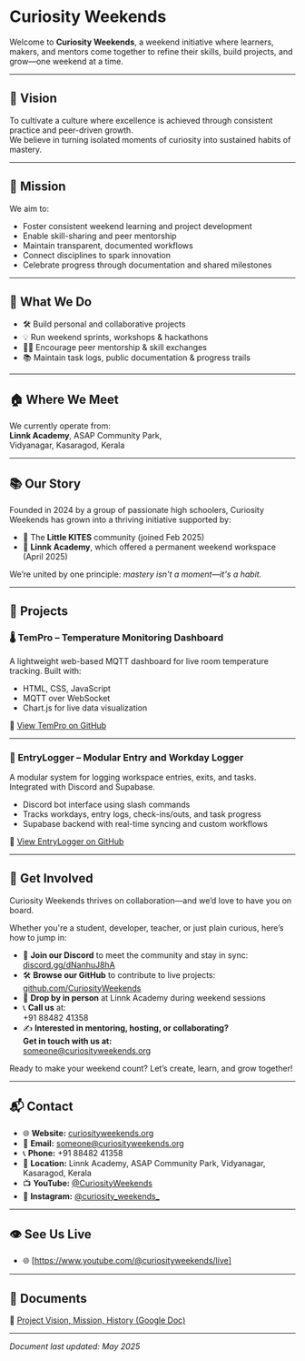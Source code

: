 # Curiosity Weekends

Welcome to **Curiosity Weekends**, a weekend initiative where learners, makers, and mentors come together to refine their skills, build projects, and grow—one weekend at a time.

---

## 🎯 Vision

To cultivate a culture where excellence is achieved through consistent practice and peer-driven growth.  
We believe in turning isolated moments of curiosity into sustained habits of mastery.

---

## 🚀 Mission

We aim to:

- Foster consistent weekend learning and project development  
- Enable skill-sharing and peer mentorship  
- Maintain transparent, documented workflows  
- Connect disciplines to spark innovation  
- Celebrate progress through documentation and shared milestones

---

## 🧭 What We Do

- 🛠️ Build personal and collaborative projects  
- 💡 Run weekend sprints, workshops & hackathons  
- 🧑‍🏫 Encourage peer mentorship & skill exchanges  
- 📚 Maintain task logs, public documentation & progress trails

---

## 🏠 Where We Meet

We currently operate from:  
**Linnk Academy**, ASAP Community Park,  
Vidyanagar, Kasaragod, Kerala

---

## 📚 Our Story

Founded in 2024 by a group of passionate high schoolers, Curiosity Weekends has grown into a thriving initiative supported by:

- 📌 The **Little KITES** community (joined Feb 2025)  
- 🏫 **Linnk Academy**, which offered a permanent weekend workspace (April 2025)

We’re united by one principle: *mastery isn't a moment—it's a habit.*

---

## 🧪 Projects

### 🌡️ TemPro – Temperature Monitoring Dashboard

A lightweight web-based MQTT dashboard for live room temperature tracking. Built with:

- HTML, CSS, JavaScript  
- MQTT over WebSocket  
- Chart.js for live data visualization

🔗 [View TemPro on GitHub](https://github.com/CuriosityWeekends/TemPro)

---

### 🧾 EntryLogger – Modular Entry and Workday Logger

A modular system for logging workspace entries, exits, and tasks. Integrated with Discord and Supabase.

- Discord bot interface using slash commands  
- Tracks workdays, entry logs, check-ins/outs, and task progress  
- Supabase backend with real-time syncing and custom workflows

🔗 [View EntryLogger on GitHub](https://github.com/hadinah/entrylogger)

---

## 👋 Get Involved

Curiosity Weekends thrives on collaboration—and we’d love to have you on board.

Whether you're a student, developer, teacher, or just plain curious, here’s how to jump in:

- 💬 **Join our Discord** to meet the community and stay in sync:  
  [discord.gg/dNanhuJ8hA](https://discord.gg/dNanhuJ8hA)
- 🛠️ **Browse our GitHub** to contribute to live projects:  
  [github.com/CuriosityWeekends](https://github.com/CuriosityWeekends)
- 📍 **Drop by in person** at Linnk Academy during weekend sessions
- 📞 **Call us** at:  
  +91 88482 41358
- ✍️ **Interested in mentoring, hosting, or collaborating?**  
  **Get in touch with us at:**  
  [someone@curiosityweekends.org](mailto:someone@curiosityweekends.org)

Ready to make your weekend count? Let’s create, learn, and grow together!

---

## 📬 Contact

- 🌐 **Website:** [curiosityweekends.org](https://curiosityweekends.org)
- 📧 **Email:** [someone@curiosityweekends.org](mailto:someone@curiosityweekends.org)
- 📞 **Phone:** +91 88482 41358
- 📍 **Location:** Linnk Academy, ASAP Community Park, Vidyanagar, Kasaragod, Kerala
- 📺 **YouTube:** [@CuriosityWeekends](http://www.youtube.com/@CuriosityWeekends)
- 📸 **Instagram:** [@curiosity_weekends_](https://www.instagram.com/curiosity_weekends_)

---
## 👁 See Us Live 

- 🌐 [https://www.youtube.com/@curiosityweekends/live]


---
## 🧾 Documents
📎 [Project Vision, Mission, History (Google Doc)](https://docs.google.com/document/d/1AQBR9b4u64WEr12wuGIAKOziD6_G0VblnG8KJYWsKY4/edit?tab=t.0#heading=h.t2uirk11xwo4)

---

*Document last updated: May 2025*

